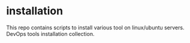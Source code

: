 # installation
This repo contains scripts to install various tool on linux/ubuntu servers.
DevOps tools installation collection.
